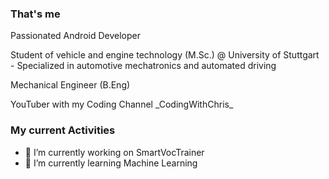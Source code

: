 ### That's me
<p> Passionated Android Developer </p>
<p> Student of vehicle and engine technology (M.Sc.) @ University of Stuttgart - Specialized in automotive mechatronics and automated driving  </p>
<p> Mechanical Engineer (B.Eng) </p>
<p> YouTuber with my Coding Channel _CodingWithChris_ </p>


### My current Activities

- 🔭 I’m currently working on SmartVocTrainer
- 🌱 I’m currently learning Machine Learning

<!--
**ChrisRoh92/ChrisRoh92** is a ✨ _special_ ✨ repository because its `README.md` (this file) appears on your GitHub profile.


- 👯 I’m looking to collaborate on ...
- 🤔 I’m looking for help with ...
- 💬 Ask me about Help with 
- 📫 How to reach me: ...
- 😄 Pronouns: ...
- ⚡ Fun fact: ...
-->
